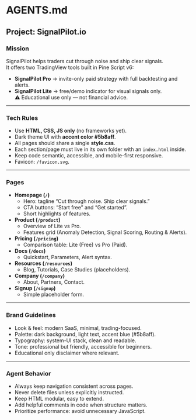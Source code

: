 # AGENTS.md

## Project: SignalPilot.io

### Mission
SignalPilot helps traders cut through noise and ship clear signals.  
It offers two TradingView tools built in Pine Script v6:
- **SignalPilot Pro** → invite-only paid strategy with full backtesting and alerts.
- **SignalPilot Lite** → free/demo indicator for visual signals only.  
⚠️ Educational use only — not financial advice.

---

### Tech Rules
- Use **HTML, CSS, JS only** (no frameworks yet).
- Dark theme UI with **accent color #5b8aff**.
- All pages should share a single **style.css**.
- Each section/page must live in its own folder with an `index.html` inside.
- Keep code semantic, accessible, and mobile-first responsive.
- Favicon: `/favicon.svg`.

---

### Pages
- **Homepage (`/`)**
  - Hero: tagline “Cut through noise. Ship clear signals.”
  - CTA buttons: “Start free” and “Get started”.
  - Short highlights of features.
- **Product (`/product`)**
  - Overview of Lite vs Pro.
  - Features grid (Anomaly Detection, Signal Scoring, Routing & Alerts).
- **Pricing (`/pricing`)**
  - Comparison table: Lite (Free) vs Pro (Paid).
- **Docs (`/docs`)**
  - Quickstart, Parameters, Alert syntax.
- **Resources (`/resources`)**
  - Blog, Tutorials, Case Studies (placeholders).
- **Company (`/company`)**
  - About, Partners, Contact.
- **Signup (`/signup`)**
  - Simple placeholder form.

---

### Brand Guidelines
- Look & feel: modern SaaS, minimal, trading-focused.
- Palette: dark background, light text, accent blue (#5b8aff).
- Typography: system-UI stack, clean and readable.
- Tone: professional but friendly, accessible for beginners.
- Educational only disclaimer where relevant.

---

### Agent Behavior
- Always keep navigation consistent across pages.
- Never delete files unless explicitly instructed.
- Keep HTML modular, easy to extend.
- Add helpful comments in code when structure matters.
- Prioritize performance: avoid unnecessary JavaScript.

